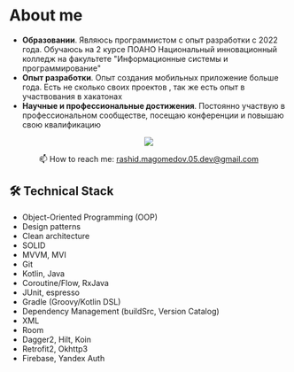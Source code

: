 # About me

* **Образовании**. Являюсь программистом с опыт разработки с 2022 года. Обучаюсь на 2 курсе ПОАНО Национальный инновационный колледж на факультете "Информационные системы и программирование"
* **Опыт разработки**. Опыт создания мобильных приложение больше года. Есть не сколько своих проектов , так же есть опыт в участвования в хакатонах
* **Научные и профессиональные достижения**. Постоянно участвую в профессиональном сообществе, посещаю конференции и повышаю свою квалификацию

<p align='center'>
   <a href="https://t.me/joinchat/SpqRPBFo_sM6qm05">
       <img src="https://img.shields.io/badge/Telegram-2CA5E0?style=for-the-badge&logo=telegram&logoColor=white"/>
   </a>
<p align='center'>
   📫 How to reach me: <a href='mailto:roman.beskrovnyy@gmail.com'>rashid.magomedov.05.dev@gmail.com</a>
</p>


## 🛠 Technical Stack
* Object-Oriented Programming (OOP)
* Design patterns
* Clean architecture
* SOLID
* MVVM, MVI
* Git
* Kotlin, Java
* Coroutine/Flow, RxJava
* JUnit, espresso
* Gradle (Groovy/Kotlin DSL)
* Dependency Management (buildSrc, Version Catalog)
* XML
* Room
* Dagger2, Hilt, Koin
* Retrofit2, Okhttp3
* Firebase, Yandex Auth
